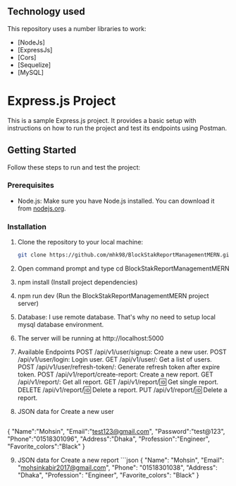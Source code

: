 ## Technology used

This repository uses a number libraries to work:

- [NodeJs]
- [ExpressJs]
- [Cors]
- [Sequelize]
- [MySQL]

# Express.js Project

This is a sample Express.js project. It provides a basic setup with instructions on how to run the project and test its endpoints using Postman.

## Getting Started

Follow these steps to run and test the project:

### Prerequisites

- Node.js: Make sure you have Node.js installed. You can download it from [nodejs.org](https://nodejs.org/).

### Installation

1. Clone the repository to your local machine:

   ```bash
   git clone https://github.com/mhk98/BlockStakReportManagementMERN.git

   ```

2. Open command prompt and type cd BlockStakReportManagementMERN
3. npm install (Install project dependencies)
4. npm run dev (Run the BlockStakReportManagementMERN project server)
5. Database: I use remote database. That's why no need to setup local mysql database environment.
6. The server will be running at http://localhost:5000
7. Available Endpoints
   POST /api/v1/user/signup: Create a new user.
   POST /api/v1/user/login: Login user.
   GET /api/v1/user/: Get a list of users.
   POST /api/v1/user/refresh-token/: Generate refresh token after expire token.
   POST /api/v1/report/create-report: Create a new report.
   GET /api/v1/report/: Get all report.
   GET /api/v1/report/:id: Get single report.
   DELETE /api/v1/report/:id: Delete a report.
   PUT /api/v1/report/:id: Delete a report.

8. JSON data for Create a new user
    ```json
{
  "Name":"Mohsin",
  "Email":"test123@gmail.com",
  "Password":"test@123",
  "Phone":"01518301096",
  "Address":"Dhaka",
  "Profession":"Engineer",
  "Favorite_colors":"Black"
}

9. JSON data for Create a new report
        ```json
{
  "Name": "Mohsin",
  "Email": "mohsinkabir2017@gmail.com",
  "Phone": "01518301038",
  "Address": "Dhaka",
  "Profession": "Engineer",
  "Favorite_colors": "Black"
}

